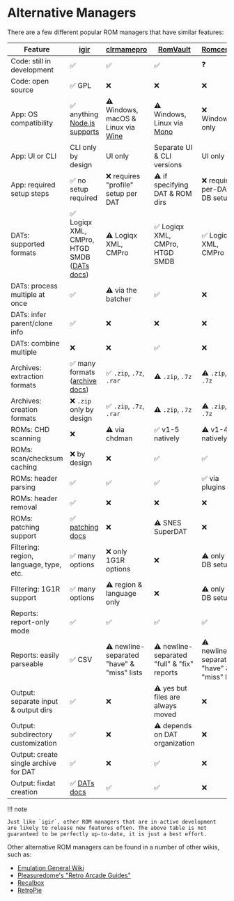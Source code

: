 # Alternative Managers

There are a few different popular ROM managers that have similar features:

| Feature                                 | [igir](index.md)                                              | [clrmamepro](https://mamedev.emulab.it/clrmamepro/)           | [RomVault](https://www.romvault.com/)                       | [Romcenter](http://www.romcenter.com/)     |
|-----------------------------------------|---------------------------------------------------------------|---------------------------------------------------------------|-------------------------------------------------------------|--------------------------------------------|
| Code: still in development              | ✅                                                             | ✅                                                             | ✅                                                           | ❓                                          |
| Code: open source                       | ✅ GPL                                                         | ❌                                                             | ❌                                                           | ❌                                          |
| App: OS compatibility                   | ✅ anything [Node.js supports](https://nodejs.org/en/download) | ⚠️ Windows, macOS & Linux via [Wine](https://www.winehq.org/) | ⚠️ Windows, Linux via [Mono](https://www.mono-project.com/) | ❌ Windows only                             |
| App: UI or CLI                          | CLI only by design                                            | UI only                                                       | Separate UI & CLI versions                                  | UI only                                    |
| App: required setup steps               | ✅ no setup required                                           | ❌ requires "profile" setup per DAT                            | ⚠️ if specifying DAT & ROM dirs                             | ❌ requires per-DAT DB setup                |
| DATs: supported formats                 | ✅ Logiqx XML, CMPro, HTGD SMDB ([DATs docs](input/dats.md))   | ⚠️ Logiqx XML, CMPro                                          | ✅ Logiqx XML, CMPro, HTGD SMDB                              | ✅ Logiqx XML, CMPro                        |
| DATs: process multiple at once          | ✅                                                             | ⚠️ via the batcher                                            | ✅                                                           | ❌                                          |
| DATs: infer parent/clone info           | ✅                                                             | ❌                                                             | ❌                                                           | ❌                                          |
| DATs: combine multiple                  | ❌                                                             | ❌                                                             | ✅                                                           | ❌                                          |
| Archives: extraction formats            | ✅ many formats ([archive docs](input/archives.md))            | ✅ `.zip`, `.7z`, `.rar`                                       | ⚠️ `.zip`, `.7z`                                            | ⚠️ `.zip`, `.7z`                           |
| Archives: creation formats              | ❌ `.zip` only by design                                       | ✅ `.zip`, `.7z`, `.rar`                                       | ⚠️ `.zip`, `.7z`                                            | ⚠️ `.zip`, `.7z`                           |
| ROMs: CHD scanning                      | ❌                                                             | ⚠️ via chdman                                                 | ✅ v1-5 natively                                             | ⚠️ v1-4 natively                           |
| ROMs: scan/checksum caching             | ❌ by design                                                   | ❌                                                             | ✅                                                           | ✅                                          |
| ROMs: header parsing                    | ✅                                                             | ✅                                                             | ✅                                                           | ✅ via plugins                              |
| ROMs: header removal                    | ✅                                                             | ❌                                                             | ❌                                                           | ❌                                          |
| ROMs: patching support                  | ✅ [patching docs](roms/patching.md)                            | ❌                                                             | ⚠️ SNES SuperDAT                                            | ❌                                          |
| Filtering: region, language, type, etc. | ✅ many options                                                | ❌ only 1G1R options                                           | ❌                                                           | ⚠️ only at DB setup                        |
| Filtering: 1G1R support                 | ✅ many options                                                | ⚠️ region & language only                                     | ❌                                                           | ⚠️ only at DB setup                        |
| Reports: report-only mode               | ✅                                                             | ✅                                                             | ✅                                                           | ✅                                          |
| Reports: easily parseable               | ✅ CSV                                                         | ⚠️ newline-separated "have" & "miss" lists                    | ⚠️ newline-separated "full" & "fix" reports                 | ⚠️ newline-separated "have" & "miss" lists |
| Output: separate input & output dirs    | ✅                                                             | ❌                                                             | ⚠️ yes but files are always moved                           | ❌                                          |
| Output: subdirectory customization      | ✅                                                             | ❌                                                             | ⚠️ depends on DAT organization                              | ❌                                          |
| Output: create single archive for DAT   | ✅                                                             | ❌                                                             | ✅                                                           | ❌                                          |
| Output: fixdat creation                 | ✅ [DATs docs](input/dats.md)                                  | ✅                                                             | ✅                                                           | ❌                                          |

!!! note

    Just like `igir`, other ROM managers that are in active development are likely to release new features often. The above table is not guaranteed to be perfectly up-to-date, it is just a best effort.

Other alternative ROM managers can be found in a number of other wikis, such as:

- [Emulation General Wiki](https://emulation.gametechwiki.com/index.php/ROM_managers)
- [Pleasuredome's "Retro Arcade Guides"](https://pleasuredome.miraheze.org/wiki/ROM_Manager)
- [Recalbox](https://wiki.recalbox.com/en/tutorials/utilities/rom-management)
- [RetroPie](https://retropie.org.uk/docs/Validating%2C-Rebuilding%2C-and-Filtering-ROM-Collections/)
